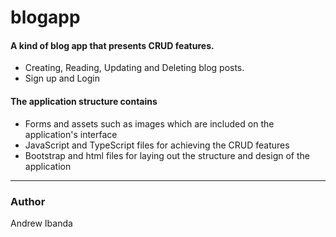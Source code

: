 # blogapp
#### A kind of blog app that presents CRUD features.
* Creating, Reading, Updating and Deleting blog posts.
* Sign up and Login

#### The application structure contains 
* Forms and assets such as images which are included on the application's interface
* JavaScript and TypeScript files for achieving the CRUD features
* Bootstrap and html files for laying out the structure and design of the application
---
### Author
Andrew Ibanda
